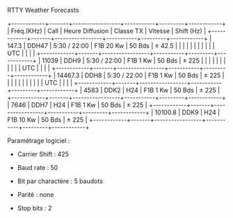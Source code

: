 RTTY Weather Forecasts

+------------+-------+-----------------+-----------+---------+------------+
| Fréq.(KHz) | Call  | Heure Diffusion | Classe TX | Vitesse | Shift (Hz) |
+------------+-------+-----------------+-----------+---------+------------+
| 147.3      | DDH47 | 5:30 / 22:00    | F1B 20 Kw | 50 Bds  | ± 42.5     |
|            |       |                 |           |         |            |
|            |       | UTC             |           |         |            |
+------------+-------+-----------------+-----------+---------+------------+
| 11039      | DDH9  | 5:30 / 22:00    | F1B 1 Kw  | 50 Bds  | ± 225      |
|            |       |                 |           |         |            |
|            |       | UTC             |           |         |            |
+------------+-------+-----------------+-----------+---------+------------+
| 14467.3    | DDH8  | 5:30 / 22:00    | F1B 1 Kw  | 50 Bds  | ± 225      |
|            |       |                 |           |         |            |
|            |       | UTC             |           |         |            |
+------------+-------+-----------------+-----------+---------+------------+
| 4583       | DDK2  | H24             | F1B 1 Kw  | 50 Bds  | ± 225      |
+------------+-------+-----------------+-----------+---------+------------+
| 7646       | DDH7  | H24             | F1B 1 Kw  | 50 Bds  | ± 225      |
+------------+-------+-----------------+-----------+---------+------------+
| 10100.8    | DDK9  | H24             | F1B 10 Kw | 50 Bds  | ± 225      |
+------------+-------+-----------------+-----------+---------+------------+

Paramétrage logiciel :

 - Carrier Shift : 425

 - Baud rate : 50

 - Bit par charactère : 5 baudots

 - Parité : none

 - Stop bits : 2
